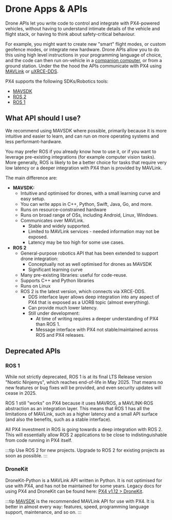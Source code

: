 # Drone Apps & APIs

Drone APIs let you write code to control and integrate with PX4-powered vehicles, without having to understand intimate details of the vehicle and flight stack, or having to think about safety-critical behaviour.

For example, you might want to create new "smart" flight modes, or custom geofence modes, or integrate new hardware.
Drone APIs allow you to do this using high level instructions in your programming language of choice, and the code can then run on-vehicle in a [companion computer](../companion_computer/index.md), or from a ground station.
Under the the hood the APIs communicate with PX4 using [MAVLink](../middleware/mavlink.md) or [uXRCE-DDS](../middleware/uxrce_dds.md).

PX4 supports the following SDKs/Robotics tools:

- [MAVSDK](../robotics/mavsdk.md)
- [ROS 2](../ros/index.md)
- [ROS 1](../ros/index.md)

## What API should I use?

We recommend using MAVSDK where possible, primarily because it is more intuitive and easier to learn, and can run on more operating systems and less performant-hardware.

You may prefer ROS if you already know how to use it, or if you want to leverage pre-existing integrations (for example computer vision tasks).
More generally, ROS is likely to be a better choice for tasks that require very low latency or a deeper integration with PX4 than is provided by MAVLink.

The main difference are:

- **MAVSDK:**
  - Intuitive and optimised for drones, with a small learning curve and easy setup.
  - You can write apps in C++, Python, Swift, Java, Go, and more.
  - Runs on resource-constrained hardware
  - Runs on broad range of OSs, including Android, Linux, Windows.
  - Communicates over MAVLink.
    - Stable and widely supported.
    - Limited to MAVLink services - needed information may not be exposed.
    - Latency may be too high for some use cases.
- **ROS 2**
  - General-purpose robotics API that has been extended to support drone integration:
    - Conceptually not as well optimised for drones as MAVSDK
    - Significant learning curve
  - Many pre-existing libraries: useful for code-reuse.
  - Supports C++ and Python libraries
  - Runs on Linux
  - ROS 2 is the latest version, which connects via XRCE-DDS.
    - DDS interface layer allows deep integration into any aspect of PX4 that is exposed as a UORB topic (almost everything).
    - Can provide much lower latency.
    - Still under development:
      - At time of writing requires a deeper understanding of PX4 than ROS 1.
      - Message interface with PX4 not stable/maintained across ROS and PX4 releases.

## Deprecated APIs

### ROS 1

While not strictly deprecated, ROS 1 is at its final LTS Release version "Noetic Ninjemys", which reaches end-of-life in May 2025.
That means no new features or bug fixes will be provided, and even security updates will cease in 2025.

ROS 1 still "works" on PX4 because it uses MAVROS, a MAVLINK-ROS abstraction as an integration layer.
This means that ROS 1 has all the limitations of MAVLink, such as a higher latency and a small API surface (and also the benefits, such as a stable interface).

All PX4 investment in ROS is going towards a deep integration with ROS 2.
This will essentially allow ROS 2 applications to be close to indistinguishable from code running in PX4 itself.

:::tip
Use ROS 2 for new projects.
Upgrade to ROS 2 for existing projects as soon as possible.
:::

### DroneKit

DroneKit-Python is a MAVLink API written in Python.
It is not optimised for use with PX4, and has not be maintained for some years.
Legacy docs for using PX4 and DroneKit can be found here: [PX4 v1.12 > DroneKit](https://docs.px4.io/v1.12/en/robotics/dronekit.html).

:::tip
[MAVSDK](https://mavsdk.mavlink.io/) is the recommended MAVLink API for use with PX4.
It is better in almost every way: features, speed, programming language support, maintenance, and so on.
:::
